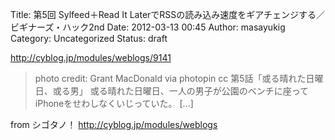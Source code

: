 Title: 第5回 Sylfeed＋Read It LaterでRSSの読み込み速度をギアチェンジする／ ビギナーズ・ハック2nd
Date: 2012-03-13 00:45
Author: masayukig
Category: Uncategorized
Status: draft

<http://cyblog.jp/modules/weblogs/9141>  
  
  

> photo credit: Grant MacDonald via photopin cc
> 第5話「或る晴れた日曜日、或る男」
> 或る晴れた日曜日、一人の男子が公園のベンチに座ってiPhoneをせわしなくいじっていた。
> \[...\]

  
  
from シゴタノ！ <http://cyblog.jp/modules/weblogs>
